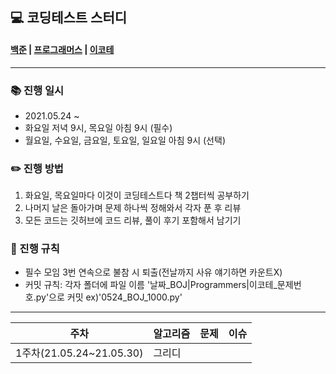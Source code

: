 ## 💻 코딩테스트 스터디

#### [백준](https://www.acmicpc.net/) | [프로그래머스](https://programmers.co.kr/learn/challenges) | [이코테](https://github.com/ndb796/python-for-coding-test)
-------------------------------------
### 📚 진행 일시
- 2021.05.24 ~
- 화요일 저녁 9시, 목요일 아침 9시 (필수)
- 월요일, 수요일, 금요일, 토요일, 일요일 아침 9시 (선택)

### ✏️ 진행 방법
1. 화요일, 목요일마다 이것이 코딩테스트다 책 2챕터씩 공부하기
2. 나머지 날은 돌아가며 문제 하나씩 정해와서 각자 푼 후 리뷰
3. 모든 코드는 깃허브에 코드 리뷰, 풀이 후기 포함해서 남기기

### 💪 진행 규칙
- 필수 모임 3번 연속으로 불참 시 퇴출(전날까지 사유 얘기하면 카운트X)
- 커밋 규칙: 각자 폴더에 파일 이름 '날짜_BOJ|Programmers|이코테_문제번호.py'으로 커밋 ex)'0524_BOJ_1000.py'
-------------------------------------

주차|알고리즘|문제|이슈
---|---|---|---
1주차(21.05.24~21.05.30)|그리디|
